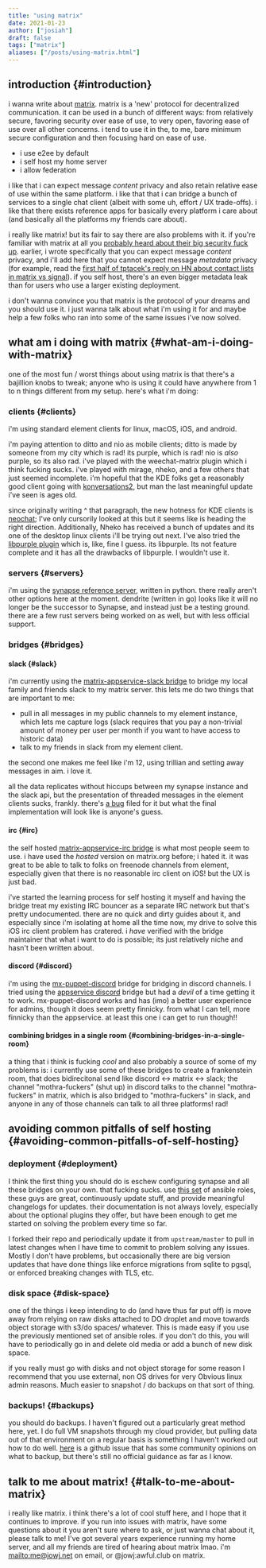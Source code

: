 ```yaml
---
title: "using matrix"
date: 2021-01-23
author: ["josiah"]
draft: false
tags: ["matrix"]
aliases: ["/posts/using-matrix.html"]
---
```


## introduction {#introduction}

i wanna write about [matrix](https://matrix.org). matrix is a 'new' protocol for decentralized communication. it can be used in a bunch of different ways: from relatively secure, favoring security over ease of use, to very open, favoring ease of use over all other concerns. i tend to use it in the, to me, bare minimum secure configuration and then focusing hard on ease of use.

-   i use e2ee by default
-   i self host my home server
-   i allow federation

i like that i can expect message _content_ privacy and also retain relative ease of use within the same platform. i like that that i can bridge a bunch of services to a single chat client (albeit with some uh, effort / UX trade-offs). i like that there exists reference apps for basically every platform i care about (and basically all the platforms my friends care about).

i really like matrix! but its fair to say there are also problems with it. if you're familiar with matrix at all you [probably heard about their big security fuck up](https://matrix.org/blog/2019/04/11/we-have-discovered-and-addressed-a-security-breach-updated-2019-04-12). earlier, i wrote specifically that you can expect message _content_ privacy, and i'll add here that you cannot expect message _metadata_ privacy (for example, read the [first half of tptacek's reply on HN about contact lists in matrix vs signal](https://news.ycombinator.com/item?id=23108750)). if you self host, there's an even bigger metadata leak than for users who use a larger existing deployment.

i don't wanna convince you that matrix is the protocol of your dreams and you should use it. i just wanna talk about what i'm using it for and maybe help a few folks who ran into some of the same issues i've now solved.


## what am i doing with matrix {#what-am-i-doing-with-matrix}

one of the most fun / worst things about using matrix is that there's a bajillion knobs to tweak; anyone who is using it could have anywhere from 1 to n things different from my setup. here's what i'm doing:


### clients {#clients}

i'm using standard element clients for linux, macOS, iOS, and android.

i'm paying attention to ditto and nio as mobile clients; ditto is made by someone from my city which is rad! its purple, which is rad! nio is _also_ purple, so its also rad. i've played with the weechat-matrix plugin which i think fucking sucks. i've played with mirage, nheko, and a few others that just seemed incomplete. i'm hopeful that the KDE folks get a reasonably good client going with [konversations2](https://blogs.kde.org/2017/09/05/konversation-2x-2018-new-user-interface-matrix-support-mobile-version), but man the last meaningful update i've seen is ages old.

since originally writing ^ that paragraph, the new hotness for KDE clients is [neochat](https://github.com/KDE/neochat); I've only cursorily looked at this but it seems like is heading the right direction. Additionally, Nheko has received a bunch of updates and its one of the desktop linux clients i'll be trying out next. I've also tried the [libpurple plugin](https://github.com/matrix-org/purple-matrix) which is, like, fine I guess. its libpurple. Its not feature complete and it has all the drawbacks of libpurple. I wouldn't use it.


### servers {#servers}

i'm using the [synapse reference server](https://github.com/matrix-org/synapse), written in python. there really aren't other options here at the moment. dendrite (written in go) looks like it will no longer be the successor to Synapse, and instead just be a testing ground. there are a few rust servers being worked on as well, but with less official support.


### bridges {#bridges}


#### slack {#slack}

i'm currently using the [matrix-appservice-slack bridge](https://github.com/matrix-org/matrix-appservice-slack) to bridge my local family and friends slack to my matrix server. this lets me do two things that are important to me:

-   pull in all messages in my public channels to my element instance, which lets me capture logs (slack requires that you pay a non-trivial amount of money per user per month if you want to have access to historic data)
-   talk to my friends in slack from my element client.

the second one makes me feel like i'm 12, using trillian and setting away messages in aim. i love it.

all the data replicates without hiccups between my synapse instance and the slack api, but the presentation of threaded messages in the element clients sucks, frankly. there's [a bug](https://github.com/vector-im/riot-web/issues/2349) filed for it but what the final implementation will look like is anyone's guess.


#### irc {#irc}

the self hosted [matrix-appservice-irc bridge](https://github.com/matrix-org/matrix-appservice-irc) is what most people seem to use. i have used the _hosted_ version on matrix.org before; i hated it. it was great to be able to talk to folks on freenode channels from element, especially given that there is no reasonable irc client on iOS! but the UX is just bad.

i've started the learning process for self hosting it myself and having the bridge treat my existing IRC bouncer as a separate IRC network but that's pretty undocumented. there are no quick and dirty guides about it, and especially since i'm isolating at home all the time now, my drive to solve this iOS irc client problem has cratered. i _have_ verified with the bridge maintainer that what i want to do is possible; its just relatively niche and hasn't been written about.


#### discord {#discord}

i'm using the [mx-puppet-discord](https://github.com/matrix-discord/mx-puppet-discord) bridge for bridging in discord channels. I tried using the [appservice discord](https://github.com/Half-Shot/matrix-appservice-discord) bridge but had a _devil_ of a time getting it to work. mx-puppet-discord works and has (imo) a better user experience for admins, though it does seem pretty finnicky. from what I can tell, more finnicky than the appservice. at least this one i can get to run though!!


#### combining bridges in a single room {#combining-bridges-in-a-single-room}

a thing that i think is fucking _cool_ and also probably a source of some of my problems is: i currently use some of these bridges to create a frankenstein room, that does bidirecitonal send like discord &lt;-&gt; matrix &lt;-&gt; slack; the channel "mothra-fuckers" (shut up) in discord talks to the channel "mothra-fuckers" in  matrix, which is also bridged to "mothra-fuckers" in slack, and anyone in any of those channels can talk to all three platforms! rad!


## avoiding common pitfalls of self hosting {#avoiding-common-pitfalls-of-self-hosting}


### deployment {#deployment}

I think the first thing you should do is eschew configuring synapse and all these bridges on your own. that fucking sucks. use [this set](https://github.com/spantaleev/matrix-docker-ansible-deploy) of ansible roles, these guys are great, continuously update stuff, and provide meaningful changelogs for updates. their documentation is not always lovely, especially about the optional plugins they offer, but have been enough to get me started on solving the problem every time so far.

I forked their repo and periodically update it from `upstream/master` to pull in latest changes when I have time to commit to problem solving any issues. Mostly I don't have problems, but occasionally there are big version updates that have done things like enforce migrations from sqlite to pgsql, or enforced breaking changes with TLS, etc.


### disk space {#disk-space}

one of the things i keep intending to do (and have thus far put off) is move away from relying on raw disks attached to DO droplet and move towards object storage with s3/do spaces/ whatever. This is made easy if you use the previously mentioned set of ansible roles. if you don't do this, you will have to periodically go in and delete old media or add a bunch of new disk space.

if you really must go with disks and not object storage for some reason I recommend that you use external, non OS drives for very Obvious linux admin reasons. Much easier to snapshot / do backups on that sort of thing.


### backups! {#backups}

you should do backups. I haven't figured out a particularly great method here, yet. I do full VM snapshots through my cloud provider, but pulling data out of that environment on a regular basis is something I haven't worked out how to do well. [here](https://github.com/matrix-org/synapse/issues/2046) is a github issue that has some community opinions on what to backup, but there's still no official guidance as far as I know.


## talk to me about matrix! {#talk-to-me-about-matrix}

i really like matrix. i think there's a lot of cool stuff here, and I hope that it continues to improve. if you run into issues with matrix, have some questions about it you aren't sure where to ask, or just wanna chat about it, please talk to me! I've got several years experience running my home server, and all my friends are tired of hearing about matrix lmao. i'm <mailto:me@jowj.net> on email, or @jowj:awful.club on matrix.

